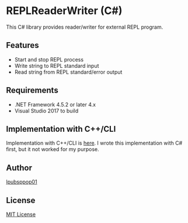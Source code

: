 # REPLReaderWriter (C#)

This C# library provides reader/writer for external REPL program.

## Features
- Start and stop REPL process
- Write string to REPL standard input
- Read string from REPL standard/error output

## Requirements
- .NET Framework 4.5.2 or later 4.x
- Visual Studio 2017 to build

## Implementation with C++/CLI
Implementation with C++/CLI is [here](https://github.com/lpubsppop01/REPLReaderWriterCppCLI).
I wrote this implementation with C# first, but it not worked for my purpose.

## Author
[lpubsppop01](https://github.com/lpubsppop01)

## License
[MIT License](https://github.com/lpubsppop01/REPLReaderWriterCSharp/raw/master/LICENSE.txt)
